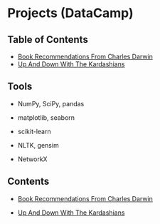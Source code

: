 # Projects (DataCamp)

## Table of Contents
- [Book Recommendations From Charles Darwin](#1)
- [Up And Down With The Kardashians](#2)

## Tools

- NumPy, SciPy, pandas

- matplotlib, seaborn

- scikit-learn

- NLTK, gensim

- NetworkX

## Contents

<a id='1'></a>
- [Book Recommendations From Charles Darwin](https://github.com/iDataist/Book-Recommendations-From-Charles-Darwin)

<a id='2'></a>
- [Up And Down With The Kardashians](https://github.com/iDataist/Up-And-Down-With-The-Kardashians)
